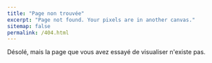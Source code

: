 ```yaml
---
title: "Page non trouvée"
excerpt: "Page not found. Your pixels are in another canvas."
sitemap: false
permalink: /404.html
---
```


Désolé, mais la page que vous avez essayé de visualiser n'existe pas.

